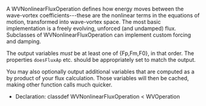 A WVNonlinearFluxOperation defines how energy moves between the wave-vortex coefficients---these are the nonlinear terms in the equations of motion, transformed into wave-vortex space. The most basic implementation is a freely evolving, unforced (and undamped) flux. Subclasses of WVNonlinearFluxOperation can implement custom forcing and damping.

The output variables *must* be at least one of {Fp,Fm,F0}, in that order. The properties `doesFluxAp` etc. should be appropriately set to match the output.

You may also optionally output additional variables that are computed as a by product of your flux calculation. Those variables will then be cached, making other function calls much quicker.

- Declaration: classdef WVNonlinearFluxOperation < WVOperation
